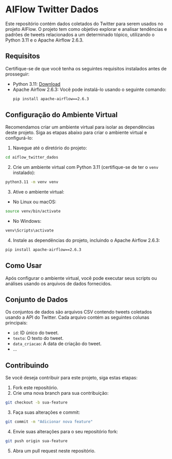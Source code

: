 # AIFlow Twitter Dados

Este repositório contém dados coletados do Twitter para serem usados no projeto AIFlow. O projeto tem como objetivo explorar e analisar tendências e padrões de tweets relacionados a um determinado tópico, utilizando o Python 3.11 e o Apache Airflow 2.6.3.

## Requisitos

Certifique-se de que você tenha os seguintes requisitos instalados antes de prosseguir:

- Python 3.11: [Download](https://www.python.org/downloads/release/python-311/)
- Apache Airflow 2.6.3: Você pode instalá-lo usando o seguinte comando:
  ```bash
  pip install apache-airflow==2.6.3
  ```

## Configuração do Ambiente Virtual

Recomendamos criar um ambiente virtual para isolar as dependências deste projeto. Siga as etapas abaixo para criar o ambiente virtual e configurá-lo:

1. Navegue até o diretório do projeto:

```bash
cd aiflow_twitter_dados
```

2. Crie um ambiente virtual com Python 3.11 (certifique-se de ter o `venv` instalado):

```bash
python3.11 -m venv venv
```

3. Ative o ambiente virtual:

- No Linux ou macOS:

```bash
source venv/bin/activate
```

- No Windows:

```bash
venv\Scripts\activate
```

4. Instale as dependências do projeto, incluindo o Apache Airflow 2.6.3:

```bash
pip install apache-airflow==2.6.3
```

## Como Usar

Após configurar o ambiente virtual, você pode executar seus scripts ou análises usando os arquivos de dados fornecidos.

## Conjunto de Dados

Os conjuntos de dados são arquivos CSV contendo tweets coletados usando a API do Twitter. Cada arquivo contém as seguintes colunas principais:

- `id`: ID único do tweet.
- `texto`: O texto do tweet.
- `data_criacao`: A data de criação do tweet.
- ...

## Contribuindo

Se você deseja contribuir para este projeto, siga estas etapas:

1. Fork este repositório.
2. Crie uma nova branch para sua contribuição:
```bash
git checkout -b sua-feature
```
3. Faça suas alterações e commit:
```bash
git commit -m "Adicionar nova feature"
```
4. Envie suas alterações para o seu repositório fork:
```bash
git push origin sua-feature
```
5. Abra um pull request neste repositório.

